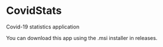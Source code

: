 # CovidStats
Covid-19 statistics application

You can download this app using the .msi installer in releases.
